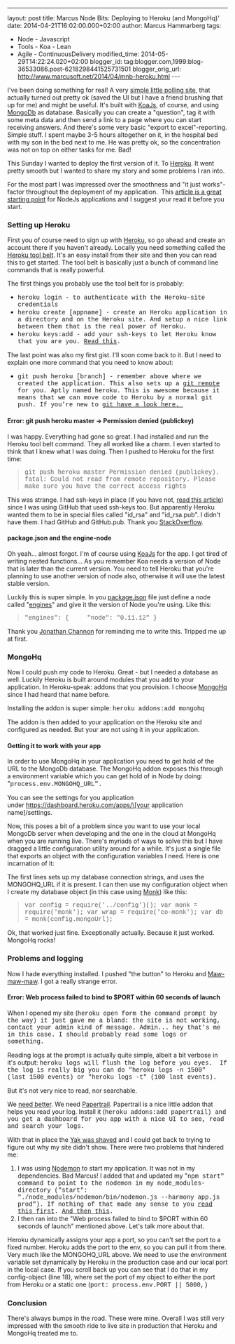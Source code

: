 ---
layout: post
title: Marcus Node Bits: Deploying to Heroku (and
MongoHq)'
date: 2014-04-21T16:02:00.000+02:00
author: Marcus Hammarberg
tags:
  - Node - Javascript
  - Tools - Koa - Lean
  - Agile -
ContinuousDelivery
modified_time: 2014-05-29T14:22:24.020+02:00
blogger_id: tag:blogger.com,1999:blog-36533086.post-6218298441525731501
blogger_orig_url: http://www.marcusoft.net/2014/04/mnb-heroku.html ---

<div dir="ltr" style="text-align: left;" trbidi="on">

I've been doing something for real! A very
<a href="http://warm-brushlands-9555.herokuapp.com/"
target="_blank">simple little polling site</a>, that actually turned out
pretty ok (saved the UI but I have a friend brushing that up for me) and
might be useful.
It's built with
<a href="http://www.koajs.com/" target="_blank">KoaJs</a>, of course,
and using
<a href="http://mongodb.github.io/" target="_blank">MongoDb</a> as
database. Basically you can create a "question", tag it with some meta
data and then send a link to a page where you can start receiving
answers. And there's some very basic "export to excel"-reporting. Simple
stuff. I spent maybe 3-5 hours altogether on it, in the hospital bed
with my son in the bed next to me. He was pretty ok, so the
concentration was not on top on either tasks for me. Bad!

This Sunday I wanted to deploy the first version of it. To
<a href="http://www.heroku.com/" target="_blank">Heroku</a>. It went
pretty smooth but I wanted to share my story and some problems I ran
into.
<div style="text-align: left;">

For the most part I was impressed over the smoothness and "it just
works"-factor throughout the deployment of my application.  This <a
href="https://devcenter.heroku.com/articles/getting-started-with-nodejs"
target="_blank">article is a great starting point</a> for NodeJs
applications and I suggest your read it before you start. 

</div>

### Setting up Heroku

First you of course need to sign up
with <a href="http://www.heroku.com/" target="_blank">Heroku</a>, so go
ahead and create an account there if you haven't already.
Locally you need something called the
<a href="https://toolbelt.heroku.com/" target="_blank">Heroku tool
belt</a>. It's an easy install from their site and then you can read
this to get started. The tool belt is basically just a bunch of command
line commands that is really powerful.

The first things you probably use the tool belt for is probably:

-   <span style="font-family: Courier New, Courier, monospace;">heroku
    login - to authenticate with the Heroku-site credentials
-   <span style="font-family: Courier New, Courier, monospace;">heroku
    create \[appname\] - create an Heroku application in a
    directory and on the Heroku site. And setup a nice link between them
    that is the real power of Heroku. 
-   <span style="font-family: Courier New, Courier, monospace;">heroku
    keys:add - add your ssh-keys to let Heroku know that you are
    you. <a href="https://devcenter.heroku.com/articles/keys"
    target="_blank">Read this</a>.

The last point was also my first gist. I'll soon come back to it. But I
need to explain one more command that you need to know about:

-   <span style="font-family: Courier New, Courier, monospace;">git push
    heroku \[branch\] - remember above where we created the
    application. This also sets up a
    <a href="http://gitref.org/remotes/" target="_blank">git remote</a>
    for you. Aptly named heroku. This is awesome because it means that
    we can move code to Heroku by a normal git push. If you're new to
    <a href="http://www.marcusoft.net/2014/02/mnb-git.html"
    target="_blank">git have a look here. </a>

#### Error: git push heroku master -\> Permission denied (publickey)

<div>

I was happy. Everything had gone so great. I had installed and run the
Heroku tool belt command. They all worked like a charm. I even started
to think that I knew what I was doing. Then I pushed to Heroku for the
first time:

</div>

> <span style="font-family: Courier New, Courier, monospace;">git push
> heroku master
> Permission denied (publickey).
> fatal: Could not read from remote repository.
> Please make sure you have the correct access rights

This was strange. I had ssh-keys in place (if you have not,
<a href="https://devcenter.heroku.com/articles/keys"
target="_blank">read this article</a>) since I was using GitHub that
used ssh-keys too. But apparently Heroku wanted them to be in special
files called "id_rsa" and "id_rsa.pub". I didn't have them. I had GitHub
and GitHub.pub. Thank you <a
href="http://stackoverflow.com/questions/17626944/heroku-permission-denied-publickey-fatal-could-not-read-from-remote-reposito"
target="_blank">StackOverflow</a>.

#### package.json and the engine-node

<div>

Oh yeah... almost forgot. I'm of course using
<a href="http://www.marcusoft.net/2014/03/koaintro.html"
target="_blank">KoaJs</a> for the app. I got tired of writing nested
functions... As you remember Koa needs a version of Node that is later
than the current version. You need to tell Heroku that you're planning
to use another version of node also, otherwise it will use the latest
stable version.

</div>

<div>
</div>

<div>

Luckily this is super simple. In you
[package.json](http://www.marcusoft.net/2014/02/mnb-packagejson.html) file
just define a node called
"<a href="https://www.npmjs.org/doc/json.html#engines"
target="_blank">engines</a>" and give it the version of Node you're
using. Like this:

</div>

<div>

> <span style="font-family: Courier New, Courier, monospace;">"engines":
> {
>     "node": "0.11.12"
> }

</div>

<div style="text-align: left;">

Thank you [Jonathan Channon](https://twitter.com/jchannon) for reminding
me to write this. Tripped me up at first. 

</div>

### MongoHq

<div>

Now I could push my code to Heroku. Great - but I needed a database as
well. Luckily Heroku is built around modules that you add to your
application. In Heroku-speak: addons that you provision. I choose
<a href="https://addons.heroku.com/mongohq" target="_blank">MongoHq</a>
since I had heard that name before. 

</div>

<div>
</div>

<div>

Installing the addon is super simple: <span
style="font-family: Courier New, Courier, monospace;">heroku addons:add
mongohq

</div>

<div style="text-align: left;">

The addon is then added to your application on the Heroku site and
configured as needed. But your are not using it in your application. 

</div>

#### Getting it to work with your app

<div>

In order to use MongoHq in your application you need to get hold of the
URL to the MongoDb database. The MongoHq addon exposes this through
a environment variable which you can get hold of in Node by doing:
"<span
style="font-family: Courier New, Courier, monospace;">process.env.MONGOHQ_URL".

</div>

<div>

You can see the settings for you application
under https://dashboard.heroku.com/apps/\[your application
name\]/settings.

</div>

<div>
</div>

<div>

Now, this poses a bit of a problem since you want to use your local
MongoDb server when developing and the one in the cloud at MongoHq when
you are running live. There's myriads of ways to solve this but I have
dragged a little configuration utility around for a while. It's just a
single file that exports an object with the configuration variables I
need. Here is one incarnation of it:




The first lines sets up my database connection strings, and uses the
MONGOHQ_URL if it is present. I can then use my configuration object
when I create my database object (in this case using
<a href="http://www.marcusoft.net/2014/02/mnb-monk.html"
target="_blank">Monk</a>) like this:

> <span style="font-family: Courier New, Courier, monospace;">var config
> = require('../config')();
> var monk = require('monk');
> var wrap = require('co-monk');
> var db = monk(config.mongoUrl);

</div>

<div>

Ok, that worked just fine. Exceptionally actually. Because it just
worked. MongoHq rocks!

</div>

### Problems and logging

<div>

Now I hade everything installed. I pushed "the button" to Heroku and
<a href="http://sadtrombone.com/?play=true"
target="_blank">Maw-maw-maw</a>. I got a really strange error.

</div>

#### Error: Web process failed to bind to $PORT within 60 seconds of launch

<div>

When I opened my site (<span
style="font-family: Courier New, Courier, monospace;">heroku open
form the command prompt by the way) it just gave me a bland: the site is
not working, contact your admin kind of message. Admin... hey that's me
in this case. I should probably read some logs or something. 

</div>

<div style="text-align: left;">
</div>

<div style="text-align: left;">

Reading logs at the prompt is actually quite simple, albeit a bit
verbose in it's output: <span
style="font-family: Courier New, Courier, monospace;">heroku logs
will flush the log before you eyes.  If the log is really big you
can do "<span
style="font-family: Courier New, Courier, monospace;">heroku logs -n
1500" (last 1500 events) or "<span
style="font-family: Courier New, Courier, monospace;">heroku logs
-t" (100 last events). 

</div>

<div>

But it's not very nice to read, nor searchable. 

</div>

<div>
</div>

<div>

We <a href="http://www.marcusoft.net/2014/04/lookingForBetter.html"
target="_blank">need better</a>. We need
<a href="https://addons.heroku.com/papertrail"
target="_blank">Papertrail</a>. Papertrail is a nice little addon that
helps you read your log. Install it (<span
style="font-family: Courier New, Courier, monospace;">heroku addons:add
papertrail) and you get a dashboard for you app with a nice UI to
see, read and search your logs. 

</div>

<div>
</div>

<div>

With that in place the <a
href="http://www.hanselman.com/blog/YakShavingDefinedIllGetThatDoneAsSoonAsIShaveThisYak.aspx"
target="_blank">Yak was shaved</a> and I could get back to trying to
figure out why my site didn't show. There were two problems that
hindered me:

</div>

<div>

1.  I was using
    <a href="https://github.com/remy/nodemon" target="_blank">Nodemon</a>
    to start my application. It was not in my dependencies. Bad Marcus!
    I added that and updated my "<span
    style="font-family: Courier New, Courier, monospace;">npm
    start" command to point to the nodemon in my
    node_modules-directory (<span
    style="font-family: Courier New, Courier, monospace;">"start":
    "./node_modules/nodemon/bin/nodemon.js --harmony app.js
    prod").
    If nothing of that made any sense to you
    <a href="http://www.marcusoft.net/2014/02/mnb-packagejson.html"
    target="_blank">read this first</a>.
    <a href="http://www.marcusoft.net/2014/02/mnb-npm.html"
    target="_blank">And then this</a>.
2.  I then ran into the "Web process failed to bind to $PORT within 60
    seconds of launch" mentioned above. Let's talk more about that. 

<div>

Heroku dynamically assigns your app a port, so you can't set the port to
a fixed number. Heroku adds the port to the env, so you can pull it from
there. Very much like the MONGOHQ_URL above. We need to use the
environment variable set dynamically by Heroku in the production case
and our local port in the local case. If you scroll back up you can see
that I do that in my config-object (line 18), where set the port of my
object to either the port from Heroku or a static one (<span
style="font-family: Courier New, Courier, monospace;">port:
process.env.PORT \|\| 5000,)

</div>

### Conclusion

</div>

<div>

There's always bumps in the road. These were mine. Overall I was still
very impressed with the smooth ride to live site in production that
Heroku and MongoHq treated me to. 

</div>

</div>
